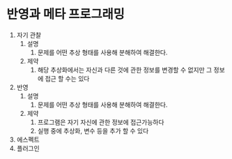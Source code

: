 # 반영과 메타 프로그래밍

1. 자기 관찰
    1. 설명
        1. 문제를 어떤 추상 형태를 사용해 분해하여 해결한다.
    1. 제약
        1. 해당 추상화에서는 자신과 다른 것에 관한 정보를 변경할 수 없지만 그 정보에 접근 할 수는 있다
1. 반영
   1. 설명
        1. 문제를 어떤 추상 형태를 사용해 분해하여 해결한다.
    1. 제약
        1. 프로그램은 자기 자신에 관한 정보에 접근가능하다
        1. 실행 중에 추상화, 변수 등을 추가 할 수 있다
1. 에스펙트
1. 플러그인
